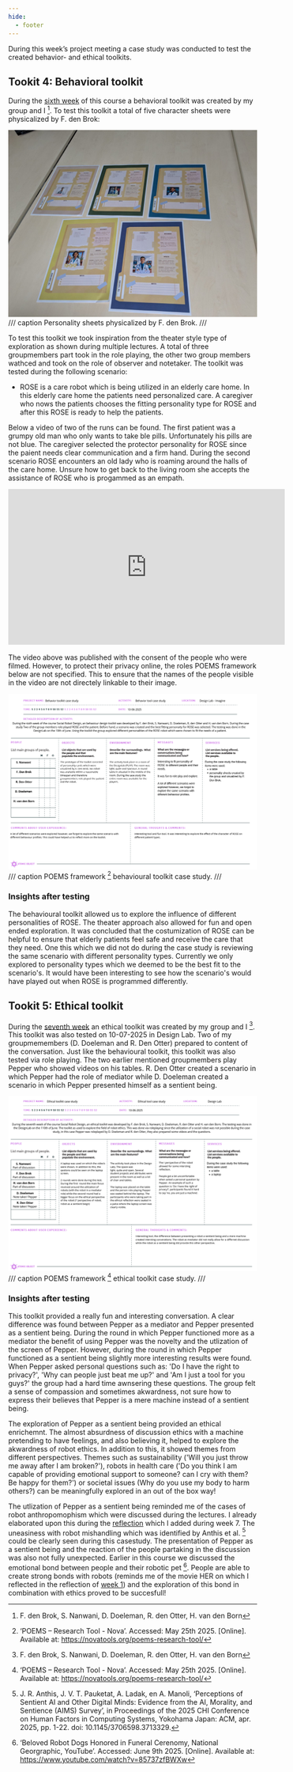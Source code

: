 ```yaml
---
hide:
  - footer
---
```


During this week’s project meeting a case study was conducted to test the created behavior- and ethical toolkits. 

## Tookit 4: Behavioral toolkit
During the [sixth week](project6.md) of this course a behavioral toolkit was created by my group and I [^1]. To test this toolkit a total of five character sheets were physicalized by F. den Brok:

![personality sheets](images/personalities.jpg)
/// caption
Personality sheets physicalized by F. den Brok.
/// 

To test this toolkit we took inspiration from the theater style type of exploration as shown during multiple lectures. A total of three groupmembers part took in the role playing, the other two group members wathced and took on the role of observer and notetaker. The toolkit was tested during the following scenario:

- ROSE is a care robot which is being utilized in an elderly care home. In this elderly care home the patients need personalized care. A caregiver who nows the patients chooses the fitting personality type for ROSE and after this ROSE is ready to help the patients. 

Below a video of two of the runs can be found. The first patient was a grumpy old man who only wants to take ble pills. Unfortunately his pills are not blue. The caregiver selected the protector personality for ROSE since the paient needs clear communication and a firm hand. During the second scenario ROSE encounters an old lady who is roaming around the halls of the care home. Unsure how to get back to the living room she accepts the assistance of ROSE who is progammed as an empath.

<iframe width="560" height="315" src="https://www.youtube-nocookie.com/embed/sDCIbt0dpWc?si=sDCIbt0dpWcuf" title="Exploration of different ROSE personalities" frameborder="0" allow="accelerometer; autoplay; clipboard-write; encrypted-media; gyroscope; picture-in-picture; web-share" referrerpolicy="strict-origin-when-cross-origin" allowfullscreen></iframe>

The video above was published with the consent of the people who were filmed. However, to protect their privacy online, the roles POEMS framework below are not specified. This to ensure that the names of the people visible in the video are not directely linkable to their image. 

![POEMS framework bheavioural toolkit case study](images/behavioural_casestudy.png)
/// caption
POEMS framework [^2] behavioural toolkit case study.
/// 

### Insights after testing
The behavioural toolkit allowed us to explore the influence of different personalities of ROSE. The theater approach also allowed for fun and open ended exploration. It was concluded that the costumization of ROSE can be helpful to ensure that elderly patients feel safe and receive the care that they need. One this which we did not do during the case study is reviewing the same scenario with different personality types. Currently we only explored to personality types which we deemed to be the best fit to the scenario's. It would have been interesting to see how the scenario's would have played out when ROSE is programmed differently. 



## Tookit 5: Ethical toolkit
During the [seventh week](project7.md) an ethical toolkit was created by my group and I [^1]. This toolkit was also tested on 10-07-2025 in Design Lab. Two of my groupmemembers (D. Doeleman and R. Den Otter) prepared to content of the conversation. Just like the behavioural toolkit, this toolkit was also tested via role playing. The two earlier mentioned groupmembers play Pepper who showed videos on his tables. R. Den Otter created a scenario in which Pepper had the role of mediator while D. Doeleman created a scenario in which Pepper presented himself as a sentient being. 

![POEMS framework bheavioural toolkit case study](images/ethical_casestudy.png)
/// caption
POEMS framework [^2] ethical toolkit case study.
/// 

### Insights after testing
This toolkit provided a really fun and interesting conversation. A clear difference was found between Pepper as a mediator and Pepper presented as a sentient being. During the round in which Pepper functioned more as a mediator the benefit of using Pepper was the novelty and the utlization of the screen of Pepper. However, during the round in which Pepper functioned as a sentient being slightly more interesting results were found. When Pepper asked personal questions such as: 'Do I have the right to privacy?', 'Why can people just beat me up?' and 'Am I just a tool for you guys?' the group had a hard time awnsering these questions. The group felt a sense of compassion and sometimes akwardness, not sure how to express their believes that Pepper is a mere machine instead of a sentient being.

The exploration of Pepper as a sentient being provided an ethical enrichemnt. The almost absurdness of discussion ethics with a machine pretending to have feelings, and also believing it, helped to explore the akwardness of robot ethics. In addition to this, it showed themes from different perspectives. Themes such as sustainability ('Will you just throw me away after I am broken?'), robots in health care ('Do you think I am capable of providing emotional support to someone? can I cry with them? Be happy for them?') or societal issues (Why do you use my body to harm others?) can be meaningfully explored in an out of the box way!

The utlization of Pepper as a sentient being reminded me of the cases of robot anthropomophism which were discussed during the lectures. I already elaborated upon this during the [reflection](reflection7.md) which I added during week 7. The uneasiness with robot mishandling which was identified by Anthis et al. [^3] could be clearly seen during this casestudy. The presentation of Pepper as a sentient being and the reaction of the people partaking in the discussion was also not fully unexpected. Earlier in this course we discussed the emotional bond between people and their robotic pet [^4]. People are able to create strong bonds with robots (reminds me of the movie HER on which I reflected in the reflection of [week 1](reflection1.md)) and the exploration of this bond in combination with ethics proved to be succesfull!


[^1]: F. den Brok, S. Nanwani, D. Doeleman, R. den Otter, H. van den Born
[^2]: ‘POEMS – Research Tool - Nova’. Accessed: May 25th 2025. [Online]. Available at: https://novatools.org/poems-research-tool/
[^3]: J. R. Anthis, J. V. T. Pauketat, A. Ladak, en A. Manoli, ‘Perceptions of Sentient AI and Other Digital Minds: Evidence from the AI, Morality, and Sentience (AIMS) Survey’, in Proceedings of the 2025 CHI Conference on Human Factors in Computing Systems, Yokohama Japan: ACM, apr. 2025, pp. 1-22. doi: 10.1145/3706598.3713329.
[^4]: ‘Beloved Robot Dogs Honored in Funeral Cerenomy, National Georgraphic, YouTube’. Accessed: June 9th 2025. [Online]. Available at: https://www.youtube.com/watch?v=85737zfBWXw